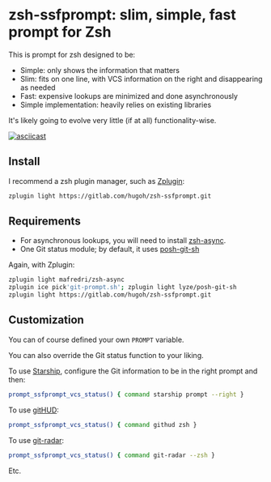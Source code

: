 # zsh-ssfprompt: slim, simple, fast prompt for Zsh

This is prompt for zsh designed to be:
- Simple: only shows the information that matters
- Slim: fits on one line, with VCS information on the right and disappearing as needed
- Fast: expensive lookups are minimized and done asynchronously
- Simple implementation: heavily relies on existing libraries

It's likely going to evolve very little (if at all) functionality-wise.

[![asciicast](https://asciinema.org/a/286672.png)](https://asciinema.org/a/286672)

## Install

I recommend a zsh plugin manager, such as [Zplugin](https://github.com/zdharma/zplugin):

```sh
zplugin light https://gitlab.com/hugoh/zsh-ssfprompt.git
```

## Requirements

* For asynchronous lookups, you will need to install [zsh-async](https://github.com/mafredri/zsh-async).
* One Git status module; by default, it uses [posh-git-sh](https://github.com/lyze/posh-git-sh)

Again, with Zplugin:

```sh
zplugin light mafredri/zsh-async
zplugin ice pick'git-prompt.sh'; zplugin light lyze/posh-git-sh
zplugin light https://gitlab.com/hugoh/zsh-ssfprompt.git
```

## Customization

You can of course defined your own `PROMPT` variable.

You can also override the Git status function to your liking.

To use [Starship](https://starship.rs/), configure the Git information to be in the right prompt and then:

```sh
prompt_ssfprompt_vcs_status() { command starship prompt --right }
```

To use [gitHUD](https://github.com/gbataille/gitHUD):

```sh
prompt_ssfprompt_vcs_status() { command githud zsh }
```

To use [git-radar](https://github.com/michaeldfallen/git-radar):

```sh
prompt_ssfprompt_vcs_status() { command git-radar --zsh }
```

Etc.
